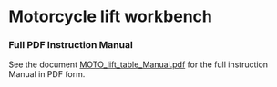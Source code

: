 # Motorcycle lift workbench

### Full PDF Instruction Manual
See the document [MOTO_lift_table_Manual.pdf](./manuals/MOTO_lift_table_Manual.pdf) for the full instruction Manual in PDF form.
